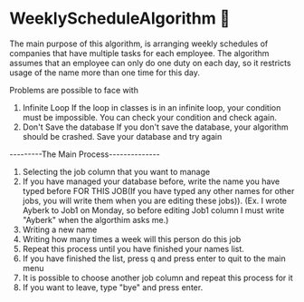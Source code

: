 # WeeklyScheduleAlgorithm :notebook_with_decorative_cover:
The main purpose of this algorithm, is arranging weekly schedules of companies that have multiple tasks for each employee.  The algorithm assumes that an employee can only
do one duty on each day, so it restricts usage of the name more than one time for this day.

Problems are possible to face with
1. Infinite Loop
If the loop in classes is in an infinite loop, your condition must be impossible. You can check your condition and check again.
2. Don't Save the database
If you don't save the database, your algorithm should be crashed. Save your database and try again

---------The Main Process--------------
1. Selecting the job column that you want to manage
2. If you have managed your database before, write the name you have typed before FOR THIS JOB(If you have typed any other names for other jobs, you will write them when you are editing these jobs)). (Ex. I wrote Ayberk to Job1 on Monday, so before editing Job1 column I must write "Ayberk" when the algorthim asks me.)
3. Writing a new name 
4. Writing how many times a week will this person do this job 
5. Repeat this process until you have finished your names list.
6. If you have finished the list, press q and press enter to quit to the main menu
7. It is possible to choose another job column and repeat this process for it
8. If you want to leave, type "bye" and press enter.
